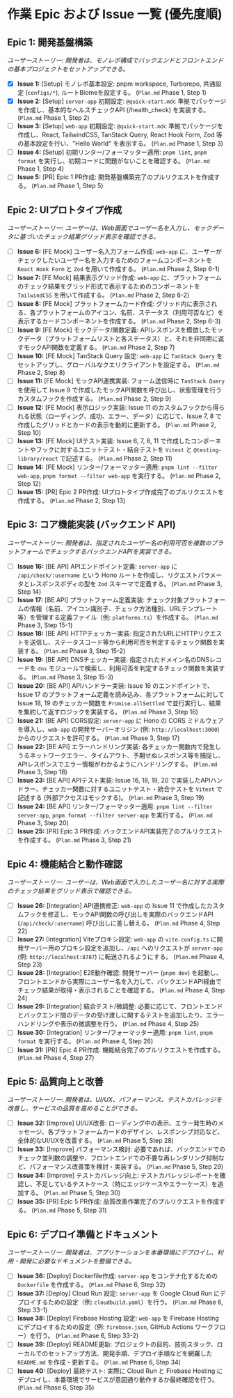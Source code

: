 # 作業 Epic および Issue 一覧 (優先度順)

## Epic 1: 開発基盤構築
*ユーザーストーリー: 開発者は、モノレポ構成でバックエンドとフロントエンドの基本プロジェクトをセットアップできる。*

- [x] **Issue 1:** [Setup] モノレポ基本設定: pnpm workspace, Turborepo, 共通設定 (`configs/*`), ルートBiomeを設定する。 (`Plan.md` Phase 1, Step 1)
- [x] **Issue 2:** [Setup] `server-app` 初期設定: `@quick-start.mdc` 準拠でパッケージを作成し、基本的なヘルスチェックAPI (/health\_check) を実装する。 (`Plan.md` Phase 1, Step 2)
- [ ] **Issue 3:** [Setup] `web-app` 初期設定: `@quick-start.mdc` 準拠でパッケージを作成し、React, TailwindCSS, TanStack Query, React Hook Form, Zod 等の基本設定を行い、"Hello World" を表示する。 (`Plan.md` Phase 1, Step 3)
- [ ] **Issue 4:** [Setup] 初期リンター/フォーマッター適用: `pnpm lint`, `pnpm format` を実行し、初期コードに問題がないことを確認する。 (`Plan.md` Phase 1, Step 4)
- [ ] **Issue 5:** [PR] Epic 1 PR作成: 開発基盤構築完了のプルリクエストを作成する。 (`Plan.md` Phase 1, Step 5)

## Epic 2: UIプロトタイプ作成
*ユーザーストーリー: ユーザーは、Web画面でユーザー名を入力し、モックデータに基づいたチェック結果グリッド表示を確認できる。*

- [ ] **Issue 6:** [FE Mock] ユーザー名入力フォーム作成: `web-app` に、ユーザーがチェックしたいユーザー名を入力するためのフォームコンポーネントを `React Hook Form` と `Zod` を用いて作成する。 (`Plan.md` Phase 2, Step 6-1)
- [ ] **Issue 7:** [FE Mock] 結果表示グリッド作成: `web-app` に、プラットフォームのチェック結果をグリッド形式で表示するためのコンポーネントを `TailwindCSS` を用いて作成する。 (`Plan.md` Phase 2, Step 6-2)
- [ ] **Issue 8:** [FE Mock] プラットフォームカード作成: グリッド内に表示される、各プラットフォームのアイコン、名前、ステータス（利用可否など）を表示するカードコンポーネントを作成する。 (`Plan.md` Phase 2, Step 6-3)
- [ ] **Issue 9:** [FE Mock] モックデータ/関数定義: APIレスポンスを模倣したモックデータ（プラットフォームリストと各ステータス）と、それを非同期に返すモックAPI関数を定義する。 (`Plan.md` Phase 2, Step 7)
- [ ] **Issue 10:** [FE Mock] TanStack Query 設定: `web-app` に `TanStack Query` をセットアップし、グローバルなクエリクライアントを設定する。 (`Plan.md` Phase 2, Step 8)
- [ ] **Issue 11:** [FE Mock] モックAPI連携実装: フォーム送信時に `TanStack Query` を使用して Issue 9 で作成したモックAPI関数を呼び出し、状態管理を行うカスタムフックを作成する。 (`Plan.md` Phase 2, Step 9)
- [ ] **Issue 12:** [FE Mock] 表示ロジック実装: Issue 11 のカスタムフックから得られる状態（ローディング、成功、エラー、データ）に応じて、Issue 7, 8 で作成したグリッドとカードの表示を動的に更新する。 (`Plan.md` Phase 2, Step 10)
- [ ] **Issue 13:** [FE Mock] UIテスト実装: Issue 6, 7, 8, 11 で作成したコンポーネントやフックに対するユニットテスト・結合テストを `Vitest` と `@testing-library/react` で記述する。 (`Plan.md` Phase 2, Step 11)
- [ ] **Issue 14:** [FE Mock] リンター/フォーマッター適用: `pnpm lint --filter web-app`, `pnpm format --filter web-app` を実行する。 (`Plan.md` Phase 2, Step 12)
- [ ] **Issue 15:** [PR] Epic 2 PR作成: UIプロトタイプ作成完了のプルリクエストを作成する。 (`Plan.md` Phase 2, Step 13)

## Epic 3: コア機能実装 (バックエンド API)
*ユーザーストーリー: 開発者は、指定されたユーザー名の利用可否を複数のプラットフォームでチェックするバックエンドAPIを実装できる。*

- [ ] **Issue 16:** [BE API] APIエンドポイント定義: `server-app` に `/api/check/:username` という Hono ルートを作成し、リクエストパラメータとレスポンスボディの型を `Zod` スキーマで定義する。 (`Plan.md` Phase 3, Step 14)
- [ ] **Issue 17:** [BE API] プラットフォーム定義実装: チェック対象プラットフォームの情報（名前、アイコン識別子、チェック方法種別、URLテンプレート等）を管理する定義ファイル（例: `platforms.ts`）を作成する。 (`Plan.md` Phase 3, Step 15-1)
- [ ] **Issue 18:** [BE API] HTTPチェッカー実装: 指定されたURLにHTTPリクエストを送信し、ステータスコード等から利用可否を判定するチェック関数を実装する。 (`Plan.md` Phase 3, Step 15-2)
- [ ] **Issue 19:** [BE API] DNSチェッカー実装: 指定されたドメイン名のDNSレコードを `dns` モジュールで検索し、利用可否を判定するチェック関数を実装する。 (`Plan.md` Phase 3, Step 15-3)
- [ ] **Issue 20:** [BE API] APIハンドラー実装: Issue 16 のエンドポイントで、Issue 17 のプラットフォーム定義を読み込み、各プラットフォームに対して Issue 18, 19 のチェッカー関数を `Promise.allSettled` で並行実行し、結果を集約して返すロジックを実装する。 (`Plan.md` Phase 3, Step 16)
- [ ] **Issue 21:** [BE API] CORS設定: `server-app` に Hono の CORS ミドルウェアを導入し、`web-app` の開発サーバーオリジン (例: `http://localhost:3000`) からのリクエストを許可する。 (`Plan.md` Phase 3, Step 17)
- [ ] **Issue 22:** [BE API] エラーハンドリング実装: 各チェッカー関数内で発生しうるネットワークエラー、タイムアウト、予期せぬレスポンス等を捕捉し、APIレスポンスでエラー情報がわかるようにハンドリングする。 (`Plan.md` Phase 3, Step 18)
- [ ] **Issue 23:** [BE API] APIテスト実装: Issue 16, 18, 19, 20 で実装したAPIハンドラー、チェッカー関数に対するユニットテスト・統合テストを `Vitest` で記述する (外部アクセスはモックする)。 (`Plan.md` Phase 3, Step 19)
- [ ] **Issue 24:** [BE API] リンター/フォーマッター適用: `pnpm lint --filter server-app`, `pnpm format --filter server-app` を実行する。 (`Plan.md` Phase 3, Step 20)
- [ ] **Issue 25:** [PR] Epic 3 PR作成: バックエンドAPI実装完了のプルリクエストを作成する。 (`Plan.md` Phase 3, Step 21)

## Epic 4: 機能結合と動作確認
*ユーザーストーリー: ユーザーは、Web画面で入力したユーザー名に対する実際のチェック結果をグリッド表示で確認できる。*

- [ ] **Issue 26:** [Integration] API連携修正: `web-app` の Issue 11 で作成したカスタムフックを修正し、モックAPI関数の呼び出しを実際のバックエンドAPI (`/api/check/:username`) 呼び出しに差し替える。 (`Plan.md` Phase 4, Step 22)
- [ ] **Issue 27:** [Integration] Viteプロキシ設定: `web-app` の `vite.config.ts` に開発サーバー用のプロキシ設定を追加し、`/api` へのリクエストが `server-app` (例: `http://localhost:8787`) に転送されるようにする。 (`Plan.md` Phase 4, Step 23)
- [ ] **Issue 28:** [Integration] E2E動作確認: 開発サーバー (`pnpm dev`) を起動し、フロントエンドから実際にユーザー名を入力して、バックエンドAPI経由でチェック結果が取得・表示されることを確認する。 (`Plan.md` Phase 4, Step 24)
- [ ] **Issue 29:** [Integration] 結合テスト/微調整: 必要に応じて、フロントエンドとバックエンド間のデータの受け渡しに関するテストを追加したり、エラーハンドリングや表示の微調整を行う。 (`Plan.md` Phase 4, Step 25)
- [ ] **Issue 30:** [Integration] リンター/フォーマッター適用: `pnpm lint`, `pnpm format` を実行する。 (`Plan.md` Phase 4, Step 26)
- [ ] **Issue 31:** [PR] Epic 4 PR作成: 機能結合完了のプルリクエストを作成する。 (`Plan.md` Phase 4, Step 27)

## Epic 5: 品質向上と改善
*ユーザーストーリー: 開発者は、UI/UX、パフォーマンス、テストカバレッジを改善し、サービスの品質を高めることができる。*

- [ ] **Issue 32:** [Improve] UI/UX改善: ローディング中の表示、エラー発生時のメッセージ、各プラットフォームカードのデザイン、レスポンシブ対応など、全体的なUI/UXを改善する。 (`Plan.md` Phase 5, Step 28)
- [ ] **Issue 33:** [Improve] パフォーマンス検討: 必要であれば、バックエンドでのチェック並列数の調整や、フロントエンドでの不要な再レンダリング抑制など、パフォーマンス改善策を検討・実装する。 (`Plan.md` Phase 5, Step 29)
- [ ] **Issue 34:** [Improve] テストカバレッジ向上: テストカバレッジレポートを確認し、不足しているテストケース（特にエッジケースやエラーケース）を追加する。 (`Plan.md` Phase 5, Step 30)
- [ ] **Issue 35:** [PR] Epic 5 PR作成: 品質改善作業完了のプルリクエストを作成する。 (`Plan.md` Phase 5, Step 31)

## Epic 6: デプロイ準備とドキュメント
*ユーザーストーリー: 開発者は、アプリケーションを本番環境にデプロイし、利用・開発に必要なドキュメントを整備できる。*

- [ ] **Issue 36:** [Deploy] Dockerfile作成: `server-app` をコンテナ化するための `Dockerfile` を作成する。 (`Plan.md` Phase 6, Step 32)
- [ ] **Issue 37:** [Deploy] Cloud Run 設定: `server-app` を Google Cloud Run にデプロイするための設定（例: `cloudbuild.yaml`）を行う。 (`Plan.md` Phase 6, Step 33-1)
- [ ] **Issue 38:** [Deploy] Firebase Hosting 設定: `web-app` を Firebase Hosting にデプロイするための設定（例: `firebase.json`, GitHub Actions ワークフロー）を行う。 (`Plan.md` Phase 6, Step 33-2)
- [ ] **Issue 39:** [Deploy] README更新: プロジェクトの目的、技術スタック、ローカルでのセットアップ方法、開発手順、デプロイ手順などを網羅した `README.md` を作成・更新する。 (`Plan.md` Phase 6, Step 34)
- [ ] **Issue 40:** [Deploy] 最終テスト: 実際に Cloud Run と Firebase Hosting にデプロイし、本番環境でサービスが意図通り動作するか最終確認を行う。 (`Plan.md` Phase 6, Step 35) 